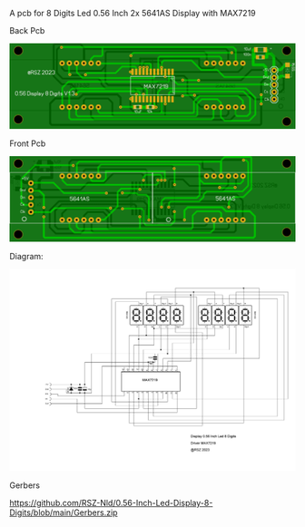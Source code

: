 A pcb for 8 Digits Led 0.56 Inch  2x 5641AS Display with MAX7219

Back Pcb

![Photo 1](https://github.com/RSZ-Nld/0.56-Inch-Led-Display-8-Digits/blob/main/Back.JPG)

Front Pcb

![Photo 0](https://github.com/RSZ-Nld/0.56-Inch-Led-Display-8-Digits/blob/main/Front.JPG)


Diagram:

![Photo 2](https://github.com/RSZ-Nld/0.56-Inch-Led-Display-8-Digits/blob/main/Diagram-Led-0.56.JPG)


Gerbers 

https://github.com/RSZ-Nld/0.56-Inch-Led-Display-8-Digits/blob/main/Gerbers.zip
